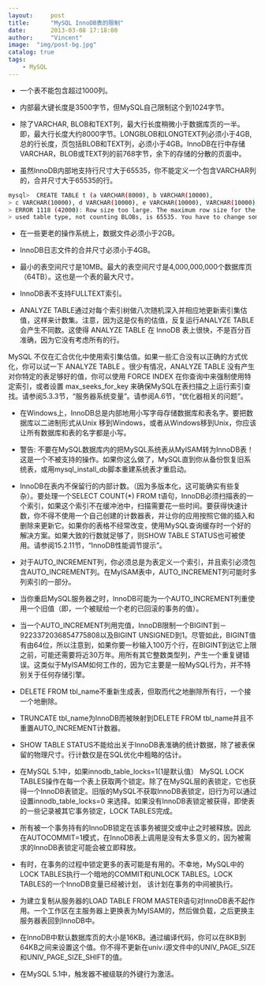 ```yaml
---
layout:     post
title:      "MySQL InnoDB表的限制"
date:       2013-03-08 17:18:00
author:     "Vincent"
image:  "img/post-bg.jpg"
catalog: true
tags:
    - MySQL
---
```


- 一个表不能包含超过1000列。 
- 内部最大键长度是3500字节，但MySQL自己限制这个到1024字节。 

- 除了VARCHAR, BLOB和TEXT列，最大行长度稍微小于数据库页的一半。即，最大行长度大约8000字节。LONGBLOB和LONGTEXT列必须小于4GB, 总的行长度，页包括BLOB和TEXT列，必须小于4GB。InnoDB在行中存储VARCHAR，BLOB或TEXT列的前768字节，余下的存储的分散的页面中。 

- 虽然InnoDB内部地支持行尺寸大于65535，你不能定义一个包含VARCHAR列的，合并尺寸大于65535的行。 

```sh
mysql>  CREATE TABLE t (a VARCHAR(8000), b VARCHAR(10000),
> c VARCHAR(10000), d VARCHAR(10000), e VARCHAR(10000), VARCHAR(10000), g VARCHAR(10000));
> ERROR 1118 (42000): Row size too large. The maximum row size for the
> used table type, not counting BLOBs, is 65535. You have to change some columns to TEXT or BLOBs
```

- 在一些更老的操作系统上，数据文件必须小于2GB。 

- InnoDB日志文件的合并尺寸必须小于4GB。 

- 最小的表空间尺寸是10MB。最大的表空间尺寸是4,000,000,000个数据库页（64TB）。这也是一个表的最大尺寸。 

- InnoDB表不支持FULLTEXT索引。 

- ANALYZE TABLE通过对每个索引树做八次随机深入并相应地更新索引集估值，这样来计数集。注意，因为这是仅有的估值，反复运行ANALYZE TABLE会产生不同数。这使得 ANALYZE TABLE 在 InnoDB 表上很快，不是百分百准确，因为它没有考虑所有的行。 

MySQL 不仅在汇合优化中使用索引集估值。如果一些汇合没有以正确的方式优化，你可以试一下 ANALYZE TABLE 。很少有情况，ANALYZE TABLE 没有产生对你特定的表足够好的值，你可以使用 FORCE INDEX 在你查询中来强制使用特定索引，或者设置 max_seeks_for_key               来确保MySQL在表扫描之上运行索引查找。请参阅5.3.3节，“服务器系统变量”。请参阅A.6节，“优化器相关的问题”。 

- 在Windows上，InnoDB总是内部地用小写字母存储数据库和表名字。要把数据库以二进制形式从Unix 移到Windows，或者从Windows移到Unix，你应该让所有数据库和表的名字都是小写。 

- 警告: 不要在MySQL数据库内的把MySQL系统表从MyISAM转为InnoDB表！这是一个不被支持的操作。如果你这么做了，MySQL直到你从备份恢复旧系统表，或用mysql_install_db脚本重建系统表才重启动。 

- InnoDB在表内不保留行的内部计数。（因为多版本化，这可能确实有些复杂）。要处理一个SELECT COUNT(*)               FROM t语句，InnoDB必须扫描表的一个索引，如果这个索引不在缓冲池中，扫描需要花一些时间。要获得快速计数，你不得不使用一个自己创建的计数器表，并让你的应用按照它做的插入和删除来更新它。如果你的表格不经常改变，使用MySQL查询缓存时一个好的解决方案。如果大致的行数就足够了，则SHOW               TABLE STATUS也可被使用。请参阅15.2.11节，“InnoDB性能调节提示”。 

- 对于AUTO_INCREMENT列，你必须总是为表定义一个索引，并且索引必须包含AUTO_INCREMENT列。在MyISAM表中，AUTO_INCREMENT列可能时多列索引的一部分。 

- 当你重启MySQL服务器之时，InnoDB可能为一个AUTO_INCREMENT列重使用一个旧值（即，一个被赋给一个老的已回滚的事务的值）。 

- 当一个AUTO_INCREMENT列用完值，InnoDB限制一个BIGINT到－9223372036854775808以及BIGINT               UNSIGNED到1。尽管如此，BIGINT值有由64位，所以注意到，如果你要一秒输入100万个行，在BIGINT到达它上限之前，可能还需要将近30万年。用所有其它整数类型列，产生一个重复键错误。这类似于MyISAM如何工作的，因为它主要是一般MySQL行为，并不特别关于任何存储引擎。 

- DELETE FROM tbl_name不重新生成表，但取而代之地删除所有行，一个接一个地删除。 

- TRUNCATE tbl_name为InnoDB而被映射到DELETE FROM tbl_name并且不重置AUTO_INCREMENT计数器。 

- SHOW TABLE STATUS不能给出关于InnoDB表准确的统计数据，除了被表保留的物理尺寸。行计数仅是在SQL优化中粗略的估计。 

- 在MySQL 5.1中，如果innodb_table_locks=1(1是默认值） MySQL LOCK TABLES操作在每一个表上获取两个锁定。除了在MySQL层的表锁定，它也获得一个InnoDB表锁定。旧版的MySQL不获取InnoDB表锁定，旧行为可以通过设置innodb_table_locks=0 来选择。如果没有InnoDB表锁定被获得，即使表的一些记录被其它事务锁定，LOCK TABLES完成。  

- 所有被一个事务持有的InnoDB锁定在该事务被提交或中止之时被释放。因此在AUTOCOMMIT=1模式，在InnoDB表上调用是没有太多意义的，因为被需求的InnoDB表锁定可能会被立即释放。 

- 有时，在事务的过程中锁定更多的表可能是有用的。不幸地，MySQL中的LOCK TABLES执行一个暗地的COMMIT和UNLOCK TABLES。LOCK TABLES的一个InnoDB变量已经被计划， 该计划在事务的中间被执行。 

- 为建立复制从服务器的LOAD               TABLE FROM MASTER语句对InnoDB表不起作用。一个工作区在主服务器上更换表为MyISAM的，然后做负载，之后更换主服务器表回到InnoDB中。 

- 在InnoDB中默认数据库页的大小是16KB。通过编译代码，你可以在8KB到64KB之间来设置这个值。你不得不更新在univ.i源文件中的UNIV_PAGE_SIZE和UNIV_PAGE_SIZE_SHIFT的值。 

- 在MySQL 5.1中，触发器不被级联的外键行为激活。 





